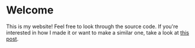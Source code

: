 # Welcome

This is my website! Feel free to look through the source code. 
If you're interested in how I made it or want to make a similar one, take a look at [this post](https://www.arsenklyuev.com/blog/how-i-made-this-website).



